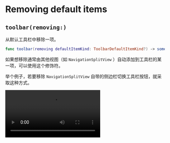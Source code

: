 # Removing default items

## `toolbar(removing:)`

从默认工具栏中移除一项。

```swift
func toolbar(removing defaultItemKind: ToolbarDefaultItemKind?) -> some View
```

如果想移除通常由其他视图（如 `NavigationSplitView` ）自动添加到工具栏的某一项，可以使用这个修饰符。

举个例子，若要移除 `NavigationSplitView` 自带的侧边栏切换工具栏按钮，就采取这种方式。

<video src="../../video/ToolbarRemoveItem.mp4" controls="controls"></video>
